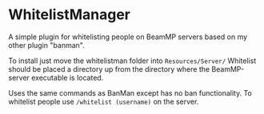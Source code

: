 # WhitelistManager
A simple plugin for whitelisting people on BeamMP servers based on my other plugin "banman".

To install just move the whitelistman folder into ```Resources/Server/``` Whitelist should be placed a directory up from the directory where the BeamMP-server executable is located.

Uses the same commands as BanMan except has no ban functionality. 
To whitelist people use ```/whitelist (username)``` on the server.
